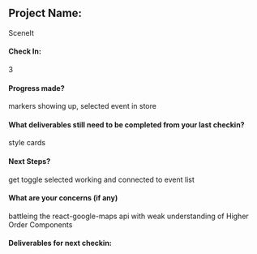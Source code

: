 ## Project Name:
SceneIt

#### Check In:
3
#### Progress made?
markers showing up, selected event in store
#### What deliverables still need to be completed from your last checkin?
style cards
#### Next Steps?
get toggle selected working and connected to event list
#### What are your concerns (if any)
battleing the react-google-maps api with weak understanding of Higher Order Components
#### Deliverables for next checkin:
